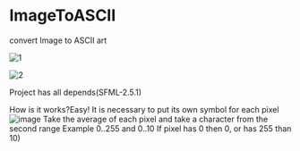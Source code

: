 # ImageToASCII
convert Image to ASCII art

![1](https://user-images.githubusercontent.com/77199764/120477650-b13c9800-c3b4-11eb-835b-de32352f5cc1.jpg)

![2](https://user-images.githubusercontent.com/77199764/120477705-bef21d80-c3b4-11eb-87f6-def18d58061e.jpg)


Project has all depends(SFML-2.5.1)


How is it works?Easy!
It is necessary to put its own symbol for each pixel
![image](https://user-images.githubusercontent.com/77199764/127331876-1eddad4f-9c31-4a08-9421-29f90e54a9ba.png)
Take the average of each pixel and take a character from the second range
Example 0..255 and 0..10 
If pixel has 0 then 0, or has 255 than 10)

